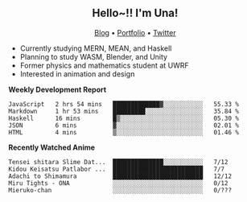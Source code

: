 <h2 align="center">
  Hello~!! I'm Una!
</h2>

<p align="center">
  <a href="https://anarchy.website/">Blog</a> &bull;
  <a href="https://una-ada.github.io/">Portfolio</a> &bull;
  <a href="https://twitter.com/unaxiii">Twitter</a>
</p>

- Currently studying MERN, MEAN, and Haskell
- Planning to study WASM, Blender, and Unity
- Former physics and mathematics student at UWRF
- Interested in animation and design

**Weekly Development Report**

<!--START_SECTION:waka-->
```text
JavaScript   2 hrs 54 mins   █████████████▓░░░░░░░░░░░   55.33 % 
Markdown     1 hr 53 mins    █████████░░░░░░░░░░░░░░░░   35.84 % 
Haskell      16 mins         █▒░░░░░░░░░░░░░░░░░░░░░░░   05.30 % 
JSON         6 mins          ▓░░░░░░░░░░░░░░░░░░░░░░░░   02.01 % 
HTML         4 mins          ▒░░░░░░░░░░░░░░░░░░░░░░░░   01.46 % 
```
<!--END_SECTION:waka-->

**Recently Watched Anime**

<!-- RECENT-ANIME:START -->

    Tensei shitara Slime Dat...  ██████████████░░░░░░░░░░░   7/12
    Kidou Keisatsu Patlabor ...  █████████████████████████   7/7
    Adachi to Shimamura          █████████████████████████   12/12
    Miru Tights - ONA            ░░░░░░░░░░░░░░░░░░░░░░░░░   0/12
    Mieruko-chan                 ░░░░░░░░░░░░░░░░░░░░░░░░░   0/???
<!-- RECENT-ANIME:END -->
